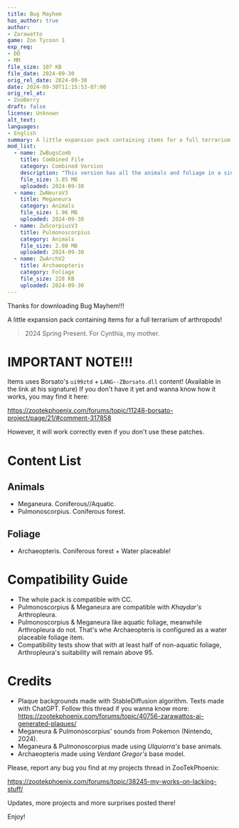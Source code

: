```yaml
---
title: Bug Mayhem
has_author: true
author: 
- Zarawatto
game: Zoo Tycoon 1
exp_req: 
- DD
- MM
file_size: 107 KB
file_date: 2024-09-30
orig_rel_date: 2024-09-30
date: 2024-09-30T11:15:53-07:00
orig_rel_at: 
- ZooBerry
draft: false
license: Unknown
alt_text: 
languages:
- English
summary: A little expansion pack containing items for a full terrarium of arthropods!
mod_list: 
  - name: ZwBugsComb
    title: Combined File
    category: Combined Version
    description: "This version has all the animals and foliage in a single file. Simply unzip and drop the ztd in the ZT1 folder and you're ready to go!"
    file_size: 3.85 MB
    uploaded: 2024-09-30
  - name: ZwNeuraV3
    title: Meganeura
    category: Animals
    file_size: 1.96 MB
    uploaded: 2024-09-30
  - name: ZwScorpiusV3
    title: Pulmonoscorpius
    category: Animals
    file_size: 2.08 MB
    uploaded: 2024-09-30
  - name: ZwArchV2
    title: Archaeopteris
    category: Foliage
    file_size: 228 KB
    uploaded: 2024-09-30
---
```


Thanks for downloading Bug Mayhem!!!

A little expansion pack containing items for a full terrarium of arthropods!

> 2024 Spring Present. For Cynthia, my mother.

# IMPORTANT NOTE!!!

Items uses Borsato's `ui99ztd` + `LANG--ZBorsato.dll` content! (Available in the link at his signature)
If you don't have it yet and wanna know how it works, you may find it here:

https://zootekphoenix.com/forums/topic/11248-borsato-project/page/21/#comment-317858

However, it will work correctly even if you don't use these patches.

# Content List

## Animals

- Meganeura. Coniferous//Aquatic.
- Pulmonoscorpius. Coniferous forest.

## Foliage

- Archaeopteris. Coniferous forest + Water placeable!

# Compatibility Guide

- The whole pack is compatible with CC.
- Pulmonoscorpius & Meganeura are compatible with *Khaydar's* Arthropleura.
- Pulmonoscorpius & Meganeura like aquatic foliage, meanwhile Arthropleura do not. That's whe Archaeopteris is configured as a water placeable foliage item.
- Compatibility tests show that with at least half of non-aquatic foliage, Arthropleura's suitability will remain above 95. 

# Credits

- Plaque backgrounds made with StableDiffusion algorithm. Texts made with ChatGPT. Follow this thread if you wanna know more: https://zootekphoenix.com/forums/topic/40756-zarawattos-ai-generated-plaques/
- Meganeura & Pulmonoscorpius' sounds from Pokemon (Nintendo, 2024).
- Meganeura & Pulmonoscorpius made using *Ulquiorra's* base animals.
- Archaeopteris made using *Verdant Gregor's* base model.

Please, report any bug you find at my projects thread in ZooTekPhoenix:

https://zootekphoenix.com/forums/topic/38245-my-works-on-lacking-stuff/

Updates, more projects and more surprises posted there!

Enjoy!